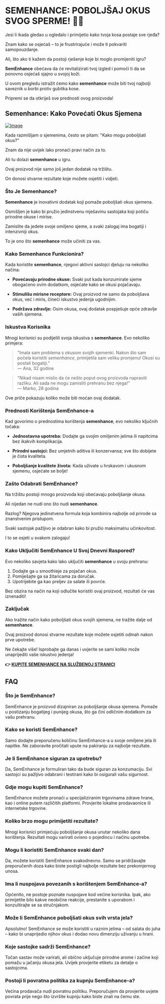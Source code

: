 # SEMENHANCE: POBOLJŠAJ OKUS SVOG SPERME! 🍑✨

Jesi li ikada gledao u ogledalo i primijetio kako tvoja kosa postaje sve rjeđa? 

Znam kako se osjećaš – to je frustrirajuće i može ti pokvariti samopouzdanje. 

Ali, što ako ti kažem da postoji rješenje koje bi moglo promijeniti igru? 

**SemEnhance** obećava da će revitalizirati tvoj izgled i pomoći ti da se ponovno osjećaš sjajno u svojoj koži. 

U ovom pregledu istražit ćemo kako **semenhance** može biti tvoj najbolji saveznik u borbi protiv gubitka kose. 

Pripremi se da otkriješ sve prednosti ovog proizvoda!

## Semenhance: Kako Povećati Okus Sjemena

[![Image](https://www2.sellhealth.com/137/semenhance_logo.png)](https://gchaffi.com/V9Wg7Qwn)

Kada razmišljam o sjemenima, često se pitam: "Kako mogu poboljšati okus?" 

Znam da nije uvijek lako pronaći pravi način za to. 

Ali tu dolazi **semenhance** u igru.

Ovaj proizvod nije samo još jedan dodatak na tržištu. 

On donosi stvarne rezultate koje možete osjetiti i vidjeti.

### Što Je Semenhance?

**Semenhance** je inovativni dodatak koji pomaže poboljšati okus sjemena. 

Osmišljen je kako bi pružio jedinstvenu mješavinu sastojaka koji potiču prirodne okuse i mirise. 

Zamislite da jedete svoje omiljeno sjeme, a svaki zalogaj ima bogatiji i intenzivniji okus.

To je ono što **semenhance** može učiniti za vas.

### Kako Semenhance Funkcionira?

Kada koristite **semenhance**, njegovi aktivni sastojci djeluju na nekoliko načina:

- **Povećavaju prirodne okuse:** Svaki put kada konzumirate sjeme obogaćeno ovim dodatkom, osjećate kako se okusi pojačavaju.
  
- **Stimulišu mirisne receptore:** Ovaj proizvod ne samo da poboljšava okus, već i miris, čineći iskustvo jedenja ugodnijim.

- **Podržava zdravlje:** Osim okusa, ovaj dodatak pospješuje opće zdravlje vaših sjemena.

### Iskustva Korisnika

Mnogi korisnici su podijelili svoja iskustva s **semenhance**. Evo nekoliko primjera:

> "Imala sam problema s okusom svojih sjemenki. Nakon što sam počela koristiti *semenhance*, primijetila sam veliku promjenu! Okusi su postali bogatiji."  
> — Ana, 32 godine

> "Nikad nisam mislio da će nešto poput ovog proizvoda napraviti razliku. Ali sada ne mogu zamisliti prehranu bez njega!"  
> — Marko, 28 godina

Ove priče pokazuju koliko može biti moćan ovaj dodatak.

### Prednosti Korištenja SemEnhance-a

Kad govorimo o prednostima korištenja **semenhance**, evo nekoliko ključnih točaka:

- **Jednostavna upotreba:** Dodajte ga svojim omiljenim jelima ili napitcima bez ikakvih komplikacija.
  
- **Prirodni sastojci:** Bez umjetnih aditiva ili konzervansa; sve što dobijete je čista kvaliteta.
  
- **Poboljšanje kvalitete života:** Kada uživate u hrskavom i ukusnom sjemenu, osjećate se bolje!

### Zašto Odabrati SemEnhance?

Na tržištu postoji mnogo proizvoda koji obećavaju poboljšanje okusa. 

Ali nijedan ne nudi ono što nudi **semenhance**.

Razlog? Njegova jedinstvena formula koja kombinira najbolje od prirode sa znanstvenim pristupom.

Svaki sastojak pažljivo je odabran kako bi pružio maksimalnu učinkovitost.

I to se osjeti u svakom zalogaju!

### Kako Uključiti SemEnhance U Svoj Dnevni Raspored?

Evo nekoliko savjeta kako lako uključiti **semenhance** u svoju prehranu:

1. Dodajte ga u smoothieje za pojačan okus.
2. Pomiješajte ga sa žitaricama za doručak.
3. Upotrijebite ga kao preljev za salate ili povrće.

Bez obzira na način na koji odlučite koristiti ovaj proizvod, rezultati će vas iznenaditi!

### Zaključak

Ako tražite način kako poboljšati okus svojih sjemena, ne tražite dalje od **semenhance**. 

Ovaj proizvod donosi stvarne rezultate koje možete osjetiti odmah nakon prve upotrebe.

Ne čekajte više! Isprobajte ga danas i uvjerite se sami koliko može unaprijediti vaše iskustvo jedenja!



**👉 [KUPITE SEMENHANCE NA SLUŽBENOJ STRANICI](https://gchaffi.com/V9Wg7Qwn)**

## FAQ

### Što je SemEnhance?
SemEnhance je proizvod dizajniran za poboljšanje okusa sjemena. Pomaže u postizanju bogatijeg i punijeg okusa, što ga čini odličnim dodatkom za vašu prehranu.

### Kako se koristi SemEnhance?
Samo dodajte preporučenu količinu SemEnhance-a u svoje omiljene jela ili napitke. Ne zaboravite pročitati upute na pakiranju za najbolje rezultate.

### Je li SemEnhance siguran za upotrebu?
Da, SemEnhance je formuliran tako da bude siguran za konzumaciju. Svi sastojci su pažljivo odabrani i testirani kako bi osigurali vašu sigurnost.

### Gdje mogu kupiti SemEnhance?
SemEnhance možete pronaći u specijaliziranim trgovinama zdrave hrane, kao i online putem različitih platformi. Provjerite lokalne prodavaonice ili internetske trgovine.

### Koliko brzo mogu primijetiti rezultate?
Mnogi korisnici primjećuju poboljšanje okusa unutar nekoliko dana korištenja. Rezultati mogu varirati ovisno o pojedincu i načinu upotrebe.

### Mogu li koristiti SemEnhance svaki dan?
Da, možete koristiti SemEnhance svakodnevno. Samo se pridržavajte preporučenih doza kako biste postigli najbolje rezultate bez prekomjernog unosa.

### Ima li nuspojava povezanih s korištenjem SemEnhance-a?
Općenito, ne postoje poznate nuspojave kod većine korisnika. Ipak, ako primijetite bilo kakve neobične reakcije, prestanite s uporabom i konzultirajte se sa stručnjakom.

### Može li SemEnhance poboljšati okus svih vrsta jela?
Apsolutno! SemEnhance se može koristiti u raznim jelima – od salata do juha – kako bi unaprijedio njihov okus i dodao novu dimenziju uživanju u hrani.

### Koje sastojke sadrži SemEnhance? 
Točan sastav može varirati, ali obično uključuje prirodne arome i začine koji pomažu u jačanju okusa jela. Uvijek provjerite etiketu za detalje o sastojcima.

### Postoji li povratna politika za kupnju SemEnhance-a? 
Većina prodavača nudi povratnu politiku. Preporučujem da provjerite uvjete povrata prije nego što izvršite kupnju kako biste znali na čemu ste.
